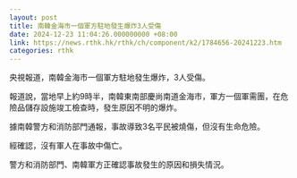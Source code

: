 ```yaml
---
layout: post
title: 南韓金海市一個軍方駐地發生爆炸3人受傷
date: 2024-12-23 11:04:26.000000000 +08:00
link: https://news.rthk.hk/rthk/ch/component/k2/1784656-20241223.htm
categories: rthk
---
```


央視報道，南韓金海市一個軍方駐地發生爆炸，3人受傷。

報道說，當地早上約9時半，南韓東南部慶尚南道金海市，軍方一個軍需團，在危險品儲存設施竣工檢查時，發生原因不明的爆炸。

據南韓警方和消防部門通報，事故導致3名平民被燒傷，但沒有生命危險。

經確認，沒有軍人在事故中傷亡。

警方和消防部門、南韓軍方正確認事故發生的原因和損失情況。
